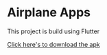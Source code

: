 # Airplane Apps

This project is build using Flutter

[Click here's to download the apk](https://bit.ly/airplaneApp)

